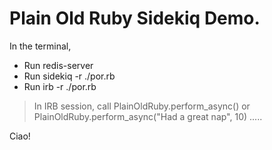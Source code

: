 # Plain Old Ruby Sidekiq Demo.

In the terminal,
* Run redis-server
* Run sidekiq -r ./por.rb
* Run irb -r ./por.rb

> In IRB session, call PlainOldRuby.perform_async() or PlainOldRuby.perform_async("Had a great nap", 10) .....

Ciao!
